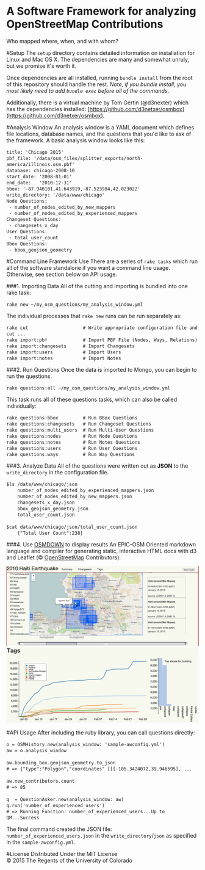 A Software Framework for analyzing OpenStreetMap Contributions
==============================================================
Who mapped where, when, and with whom?

#Setup
The ```setup``` directory contains detailed information on installation for Linux and Mac OS X.  The dependencies are many and somewhat unruly, but we promise it's worth it.

Once dependencies are all installed, running ```bundle install``` from the root of this repository should handle the rest.  _Note,  if you bundle install, you most likely need to add ```bundle exec``` before all of the commands_.

Additionally, there is a virtual machine by Tom Gertin (@d3nexter) which has the dependencies installed: [https://github.com/d3netxer/osmbox](https://github.com/d3netxer/osmbox).

#Analysis Window
An analysis window is a YAML document which defines file locations, database names, and the questions that you'd like to ask of the framework. A basic analysis window looks like this:

	title: 'Chicago 2015'
	pbf_file: '/data/osm_files/splitter_exports/north-america/illinois.osm.pbf'
	database: chicago-2008-10
	start_date: '2008-01-01'
	end_date:   '2010-12-31'
	bbox: '-87.940101,41.643919,-87.523984,42.023022'
	write_directory: '/data/www/chicago'
	Node Questions:
	 - number_of_nodes_edited_by_new_mappers
	 - number_of_nodes_edited_by_experienced_mappers
	Changeset Questions:
	 - changesets_x_day
	User Questions:
	 - total_user_count
	Bbox Questions:
	 - bbox_geojson_geometry


#Command Line Framework Use
There are a series of ```rake tasks``` which run all of the software standalone if you want a command line usage.  Otherwise, see section below on API usage.

###1. Importing Data
All of the cutting and importing is bundled into one rake task:

	rake new ~/my_osm_questions/my_analysis_window.yml

The individual processes that ```rake new``` runs can be run separately as:

	rake cut                    # Write appropriate configuration file and cut ...
	rake import:pbf             # Import PBF File (Nodes, Ways, Relations)
	rake import:changesets      # Import Changesets
	rake import:users           # Import Users
	rake import:notes           # Import Notes

###2. Run Questions
Once the data is imported to Mongo, you can begin to run the questions.

	rake questions:all ~/my_osm_questions/my_analysis_window.yml

This task runs all of these questions tasks, which can also be called individually:

	rake questions:bbox         # Run BBox Questions
	rake questions:changesets   # Run Changeset Questions
	rake questions:multi_users  # Run Multi-User Questions
	rake questions:nodes        # Run Node Questions
	rake questions:notes        # Run Notes Questions
	rake questions:users        # Run User Questions
	rake questions:ways         # Run Way Questions


###3. Analyze Data
All of the questions were written out as **JSON** to the ```write_directory``` in the configuration file.

	$ls /data/www/chicago/json
		number_of_nodes_edited_by_experienced_mappers.json
		number_of_nodes_edited_by_new_mappers.json
		changesets_x_day.json
		bbox_geojson_geometry.json
		total_user_count.json

	$cat data/www/chicago/json/total_user_count.json
		{"Total User Count":238}

###4. Use [OSMDOWN](http://github.com/project-epic/osmdown) to display results
An EPIC-OSM Oriented markdown language and compiler for generating static, interactive HTML docs with d3 and Leaflet (&copy; [OpenStreetMap](http://openstreetmap.org) Contributors):

![OSMDOWN Changesets](setup/osmdown-changesets.png)
![OSMDOWN Tags](setup/osmdown-tags.png)






#API Usage
After including the ruby library, you can call questions directly:

	o = OSMHistory.new(analysis_window: 'sample-awconfig.yml')
	aw = o.analysis_window	
	
	aw.bounding_box.geojson_geometry.to_json
	# => {"type":"Polygon","coordinates" [[[-105.3424072,39.946595], ...
	
	aw.new_contributors.count
	# => 85
	
	q  = QuestionAsker.new(analysis_window: aw)
	q.run('number_of_experienced_users')
	# => Running Function: number_of_experienced_users...Up to QM...Success
	
The final command created the JSON file: ```number_of_experienced_users.json``` in the ```write_directory```/```json``` as specified in the ```sample-awconfig.yml```.
	







#License
Distributed Under the MIT License<br>
&copy; 2015 The Regents of the University of Colorado
